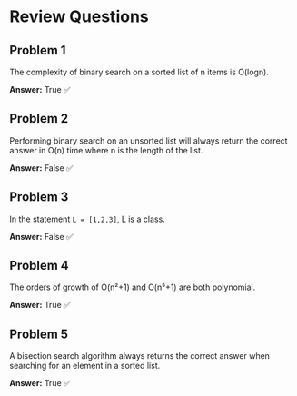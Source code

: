 # Review Questions

## Problem 1
The complexity of binary search on a sorted list of n items is O(log⁡n).

**Answer:** True ✅

## Problem 2
Performing binary search on an unsorted list will always return the correct answer in O(n) time where n is the length of the list.

**Answer:** False ✅

## Problem 3
In the statement `L = [1,2,3]`, L is a class.

**Answer:** False ✅

## Problem 4
The orders of growth of O(n²+1) and O(n⁵+1) are both polynomial.

**Answer:** True ✅

## Problem 5
A bisection search algorithm always returns the correct answer when searching for an element in a sorted list.

**Answer:** True ✅
